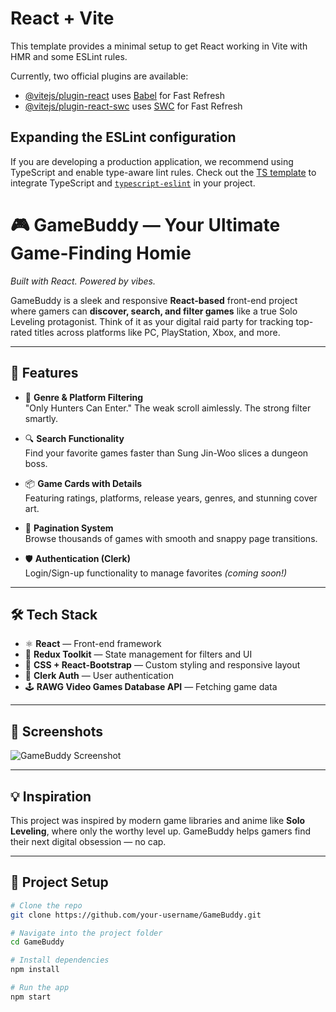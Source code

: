# React + Vite

This template provides a minimal setup to get React working in Vite with HMR and some ESLint rules.

Currently, two official plugins are available:

- [@vitejs/plugin-react](https://github.com/vitejs/vite-plugin-react/blob/main/packages/plugin-react/README.md) uses [Babel](https://babeljs.io/) for Fast Refresh
- [@vitejs/plugin-react-swc](https://github.com/vitejs/vite-plugin-react-swc) uses [SWC](https://swc.rs/) for Fast Refresh

## Expanding the ESLint configuration

If you are developing a production application, we recommend using TypeScript and enable type-aware lint rules. Check out the [TS template](https://github.com/vitejs/vite/tree/main/packages/create-vite/template-react-ts) to integrate TypeScript and [`typescript-eslint`](https://typescript-eslint.io) in your project.


# 🎮 GameBuddy — Your Ultimate Game-Finding Homie  
*Built with React. Powered by vibes.*

GameBuddy is a sleek and responsive **React-based** front-end project where gamers can **discover, search, and filter games** like a true Solo Leveling protagonist. Think of it as your digital raid party for tracking top-rated titles across platforms like PC, PlayStation, Xbox, and more.

---

## 🚀 Features

- 🎯 **Genre & Platform Filtering**  
  "Only Hunters Can Enter." The weak scroll aimlessly. The strong filter smartly.

- 🔍 **Search Functionality**  
  Find your favorite games faster than Sung Jin-Woo slices a dungeon boss.

- 📦 **Game Cards with Details**  
  Featuring ratings, platforms, release years, genres, and stunning cover art.

- 🔁 **Pagination System**  
  Browse thousands of games with smooth and snappy page transitions.

- 🛡️ **Authentication (Clerk)**  
  Login/Sign-up functionality to manage favorites *(coming soon!)*

---

## 🛠️ Tech Stack

- ⚛️ **React** — Front-end framework  
- 🎒 **Redux Toolkit** — State management for filters and UI  
- 💅 **CSS + React-Bootstrap** — Custom styling and responsive layout  
- 🔐 **Clerk Auth** — User authentication  
- 🕹️ **RAWG Video Games Database API** — Fetching game data

---

## 📸 Screenshots

![GameBuddy Screenshot](./path-to-your-image.png)

---

## 💡 Inspiration

This project was inspired by modern game libraries and anime like **Solo Leveling**, where only the worthy level up. GameBuddy helps gamers find their next digital obsession — no cap.

---

## 📁 Project Setup

```bash
# Clone the repo
git clone https://github.com/your-username/GameBuddy.git

# Navigate into the project folder
cd GameBuddy

# Install dependencies
npm install

# Run the app
npm start
